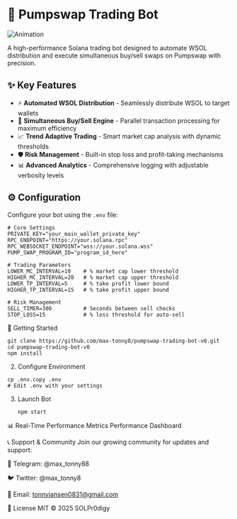 # 🚀 Pumpswap Trading Bot

![Animation](https://example.com/bot-animation.gif) <!-- Replace with your actual animation -->

A high-performance Solana trading bot designed to automate WSOL distribution and execute simultaneous buy/sell swaps on Pumpswap with precision.

## ✨ Key Features

- ⚡ **Automated WSOL Distribution** - Seamlessly distribute WSOL to target wallets
- 🔄 **Simultaneous Buy/Sell Engine** - Parallel transaction processing for maximum efficiency
- 📈 **Trend Adaptive Trading** - Smart market cap analysis with dynamic thresholds
- 🛡️ **Risk Management** - Built-in stop loss and profit-taking mechanisms
- 📊 **Advanced Analytics** - Comprehensive logging with adjustable verbosity levels

## ⚙️ Configuration

Configure your bot using the `.env` file:

```env
# Core Settings
PRIVATE_KEY="your_main_wallet_private_key"
RPC_ENDPOINT="https://your.solana.rpc"
RPC_WEBSOCKET_ENDPOINT="wss://your.solana.wss"
PUMP_SWAP_PROGRAM_ID="program_id_here"

# Trading Parameters
LOWER_MC_INTERVAL=10    # % market cap lower threshold
HIGHER_MC_INTERVAL=20   # % market cap upper threshold
LOWER_TP_INTERVAL=5     # % take profit lower bound
HIGHER_TP_INTERVAL=15   # % take profit upper bound

# Risk Management
SELL_TIMER=300          # Seconds between sell checks
STOP_LOSS=15            # % loss threshold for auto-sell
```

🚀 Getting Started
```1. Clone & Install
git clone https://github.com/max-tonny8/pumpswap-trading-bot-v0.git
cd pumpswap-trading-bot-v0
npm install
```
2. Configure Environment
```
cp .env.copy .env
# Edit .env with your settings
```
3. Launch Bot
   ```
   npm start
   ```
📊 Real-Time Performance Metrics
Performance Dashboard <!-- Replace with actual dashboard animation -->

📞 Support & Community
Join our growing community for updates and support:

💬 Telegram: @max_tonny88

🐦 Twitter: @max_tonny8

📧 Email: tonnyjansen0831@gmail.com

📜 License
MIT © 2025 SOLPr0digy
